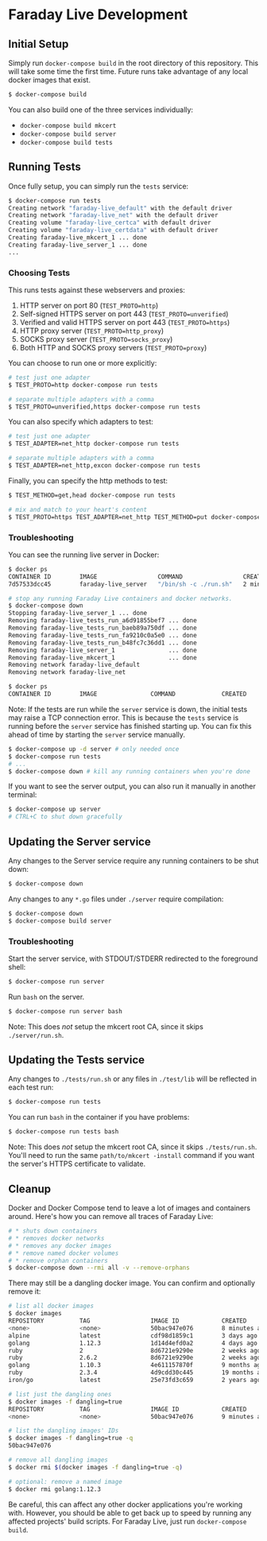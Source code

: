 # Faraday Live Development

## Initial Setup

Simply run `docker-compose build` in the root directory of this repository. This
will take some time the first time. Future runs take advantage of any local
docker images that exist.

```bash
$ docker-compose build
```

You can also build one of the three services individually:

* `docker-compose build mkcert`
* `docker-compose build server`
* `docker-compose build tests`

## Running Tests

Once fully setup, you can simply run the `tests` service:

```bash
$ docker-compose run tests
Creating network "faraday-live_default" with the default driver
Creating network "faraday-live_net" with the default driver
Creating volume "faraday-live_certca" with default driver
Creating volume "faraday-live_certdata" with default driver
Creating faraday-live_mkcert_1 ... done
Creating faraday-live_server_1 ... done
...
```

### Choosing Tests

This runs tests against these webservers and proxies:

1. HTTP server on port 80 (`TEST_PROTO=http`)
2. Self-signed HTTPS server on port 443 (`TEST_PROTO=unverified`)
3. Verified and valid HTTPS server on port 443 (`TEST_PROTO=https`)
4. HTTP proxy server (`TEST_PROTO=http_proxy`)
5. SOCKS proxy server (`TEST_PROTO=socks_proxy`)
6. Both HTTP and SOCKS proxy servers (`TEST_PROTO=proxy`)

You can choose to run one or more explicitly:

```bash
# test just one adapter
$ TEST_PROTO=http docker-compose run tests

# separate multiple adapters with a comma
$ TEST_PROTO=unverified,https docker-compose run tests
```

You can also specify which adapters to test:

```bash
# test just one adapter
$ TEST_ADAPTER=net_http docker-compose run tests

# separate multiple adapters with a comma
$ TEST_ADAPTER=net_http,excon docker-compose run tests
```

Finally, you can specify the http methods to test:

```bash
$ TEST_METHOD=get,head docker-compose run tests

# mix and match to your heart's content
$ TEST_PROTO=https TEST_ADAPTER=net_http TEST_METHOD=put docker-compose run tests
```

### Troubleshooting

You can see the running live server in Docker:

```bash
$ docker ps
CONTAINER ID        IMAGE                 COMMAND                 CREATED             STATUS              PORTS               NAMES
7d57533dcc45        faraday-live_server   "/bin/sh -c ./run.sh"   2 minutes ago       Up 2 minutes        80/tcp, 443/tcp     faraday-live_server_1

# stop any running Faraday Live containers and docker networks.
$ docker-compose down
Stopping faraday-live_server_1 ... done
Removing faraday-live_tests_run_a6d91855bef7 ... done
Removing faraday-live_tests_run_baeb89a750df ... done
Removing faraday-live_tests_run_fa9210c0a5e0 ... done
Removing faraday-live_tests_run_b48fc7c36dd1 ... done
Removing faraday-live_server_1               ... done
Removing faraday-live_mkcert_1               ... done
Removing network faraday-live_default
Removing network faraday-live_net

$ docker ps
CONTAINER ID        IMAGE               COMMAND             CREATED             STATUS              PORTS               NAMES
```

Note: If the tests are run while the `server` service is down, the initial
tests may raise a TCP connection error. This is because the `tests` service is
running before the `server` service has finished starting up. You can fix this
ahead of time by starting the `server` service manually.

```bash
$ docker-compose up -d server # only needed once
$ docker-compose run tests
# ...
$ docker-compose down # kill any running containers when you're done
```

If you want to see the server output, you can also run it manually in another
terminal:

```bash
$ docker-compose up server
# CTRL+C to shut down gracefully
```

## Updating the Server service

Any changes to the Server service require any running containers to be shut
down:

```bash
$ docker-compose down
```

Any changes to any `*.go` files under `./server` require compilation:

```bash
$ docker-compose down
$ docker-compose build server
```

### Troubleshooting

Start the server service, with STDOUT/STDERR redirected to the foreground shell:

```bash
$ docker-compose run server
```

Run `bash` on the server.

```bash
$ docker-compose run server bash
```

Note: This does _not_ setup the mkcert root CA, since it skips
`./server/run.sh`.

## Updating the Tests service

Any changes to `./tests/run.sh` or any files in `./test/lib` will be reflected
in each test run:

```bash
$ docker-compose run tests
```

You can run `bash` in the container if you have problems:

```bash
$ docker-compose run tests bash
```

Note: This does _not_ setup the mkcert root CA, since it skips
`./tests/run.sh`. You'll need to run the same `path/to/mkcert -install` command
if you want the server's HTTPS certificate to validate.

## Cleanup

Docker and Docker Compose tend to leave a lot of images and containers around.
Here's how you can remove all traces of Faraday Live:

```bash
# * shuts down containers
# * removes docker networks
# * removes any docker images
# * remove named docker volumes
# * remove orphan containers
$ docker-compose down --rmi all -v --remove-orphans
```

There may still be a dangling docker image. You can confirm and optionally
remove it:

```bash
# list all docker images
$ docker images
REPOSITORY          TAG                 IMAGE ID            CREATED             SIZE
<none>              <none>              50bac947e076        8 minutes ago       807MB
alpine              latest              cdf98d1859c1        3 days ago          5.53MB
golang              1.12.3              1d14d4efd0a2        4 days ago          774MB
ruby                2                   8d6721e9290e        2 weeks ago         870MB
ruby                2.6.2               8d6721e9290e        2 weeks ago         870MB
golang              1.10.3              4e611157870f        9 months ago        794MB
ruby                2.3.4               4d9cdd30c445        19 months ago       735MB
iron/go             latest              25e73fd3c659        2 years ago         7.58MB

# list just the dangling ones
$ docker images -f dangling=true
REPOSITORY          TAG                 IMAGE ID            CREATED             SIZE
<none>              <none>              50bac947e076        9 minutes ago       807MB

# list the dangling images' IDs
$ docker images -f dangling=true -q
50bac947e076

# remove all dangling images
$ docker rmi $(docker images -f dangling=true -q)

# optional: remove a named image
$ docker rmi golang:1.12.3
```

Be careful, this can affect any other docker applications you're working with.
However, you should be able to get back up to speed by running any affected
projects' build scripts. For Faraday Live, just run `docker-compose build`.
